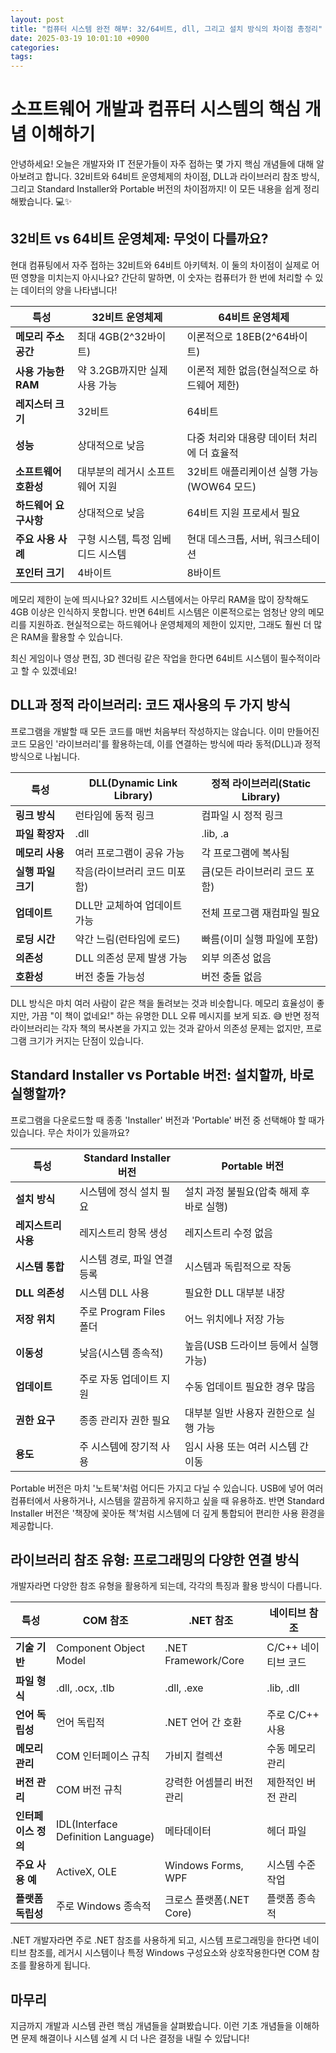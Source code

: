 ```yaml
---
layout: post
title: "컴퓨터 시스템 완전 해부: 32/64비트, dll, 그리고 설치 방식의 차이점 총정리"
date: 2025-03-19 10:01:10 +0900
categories: 
tags: 
---
```


# 소프트웨어 개발과 컴퓨터 시스템의 핵심 개념 이해하기

안녕하세요! 오늘은 개발자와 IT 전문가들이 자주 접하는 몇 가지 핵심 개념들에 대해 알아보려고 합니다. 32비트와 64비트 운영체제의 차이점, DLL과 라이브러리 참조 방식, 그리고 Standard Installer와 Portable 버전의 차이점까지! 이 모든 내용을 쉽게 정리해봤습니다. 💻✨

## 32비트 vs 64비트 운영체제: 무엇이 다를까요?

현대 컴퓨팅에서 자주 접하는 32비트와 64비트 아키텍처. 이 둘의 차이점이 실제로 어떤 영향을 미치는지 아시나요? 간단히 말하면, 이 숫자는 컴퓨터가 한 번에 처리할 수 있는 데이터의 양을 나타냅니다!

| 특성 | 32비트 운영체제 | 64비트 운영체제 |
|------|--------------|--------------|
| **메모리 주소 공간** | 최대 4GB(2^32바이트) | 이론적으로 18EB(2^64바이트) |
| **사용 가능한 RAM** | 약 3.2GB까지만 실제 사용 가능 | 이론적 제한 없음(현실적으로 하드웨어 제한) |
| **레지스터 크기** | 32비트 | 64비트 |
| **성능** | 상대적으로 낮음 | 다중 처리와 대용량 데이터 처리에 더 효율적 |
| **소프트웨어 호환성** | 대부분의 레거시 소프트웨어 지원 | 32비트 애플리케이션 실행 가능(WOW64 모드) |
| **하드웨어 요구사항** | 상대적으로 낮음 | 64비트 지원 프로세서 필요 |
| **주요 사용 사례** | 구형 시스템, 특정 임베디드 시스템 | 현대 데스크톱, 서버, 워크스테이션 |
| **포인터 크기** | 4바이트 | 8바이트 |

메모리 제한이 눈에 띄시나요? 32비트 시스템에서는 아무리 RAM을 많이 장착해도 4GB 이상은 인식하지 못합니다. 반면 64비트 시스템은 이론적으로는 엄청난 양의 메모리를 지원하죠. 현실적으로는 하드웨어나 운영체제의 제한이 있지만, 그래도 훨씬 더 많은 RAM을 활용할 수 있습니다.

최신 게임이나 영상 편집, 3D 렌더링 같은 작업을 한다면 64비트 시스템이 필수적이라고 할 수 있겠네요!

## DLL과 정적 라이브러리: 코드 재사용의 두 가지 방식

프로그램을 개발할 때 모든 코드를 매번 처음부터 작성하지는 않습니다. 이미 만들어진 코드 모음인 '라이브러리'를 활용하는데, 이를 연결하는 방식에 따라 동적(DLL)과 정적 방식으로 나뉩니다.

| 특성 | DLL(Dynamic Link Library) | 정적 라이브러리(Static Library) |
|------|--------------------------|----------------------------|
| **링크 방식** | 런타임에 동적 링크 | 컴파일 시 정적 링크 |
| **파일 확장자** | .dll | .lib, .a |
| **메모리 사용** | 여러 프로그램이 공유 가능 | 각 프로그램에 복사됨 |
| **실행 파일 크기** | 작음(라이브러리 코드 미포함) | 큼(모든 라이브러리 코드 포함) |
| **업데이트** | DLL만 교체하여 업데이트 가능 | 전체 프로그램 재컴파일 필요 |
| **로딩 시간** | 약간 느림(런타임에 로드) | 빠름(이미 실행 파일에 포함) |
| **의존성** | DLL 의존성 문제 발생 가능 | 외부 의존성 없음 |
| **호환성** | 버전 충돌 가능성 | 버전 충돌 없음 |

DLL 방식은 마치 여러 사람이 같은 책을 돌려보는 것과 비슷합니다. 메모리 효율성이 좋지만, 가끔 "이 책이 없네요!" 하는 유명한 DLL 오류 메시지를 보게 되죠. 😅 반면 정적 라이브러리는 각자 책의 복사본을 가지고 있는 것과 같아서 의존성 문제는 없지만, 프로그램 크기가 커지는 단점이 있습니다.

## Standard Installer vs Portable 버전: 설치할까, 바로 실행할까?

프로그램을 다운로드할 때 종종 'Installer' 버전과 'Portable' 버전 중 선택해야 할 때가 있습니다. 무슨 차이가 있을까요?

| 특성 | Standard Installer 버전 | Portable 버전 |
|------|------------------------|-------------|
| **설치 방식** | 시스템에 정식 설치 필요 | 설치 과정 불필요(압축 해제 후 바로 실행) |
| **레지스트리 사용** | 레지스트리 항목 생성 | 레지스트리 수정 없음 |
| **시스템 통합** | 시스템 경로, 파일 연결 등록 | 시스템과 독립적으로 작동 |
| **DLL 의존성** | 시스템 DLL 사용 | 필요한 DLL 대부분 내장 |
| **저장 위치** | 주로 Program Files 폴더 | 어느 위치에나 저장 가능 |
| **이동성** | 낮음(시스템 종속적) | 높음(USB 드라이브 등에서 실행 가능) |
| **업데이트** | 주로 자동 업데이트 지원 | 수동 업데이트 필요한 경우 많음 |
| **권한 요구** | 종종 관리자 권한 필요 | 대부분 일반 사용자 권한으로 실행 가능 |
| **용도** | 주 시스템에 장기적 사용 | 임시 사용 또는 여러 시스템 간 이동 |

Portable 버전은 마치 '노트북'처럼 어디든 가지고 다닐 수 있습니다. USB에 넣어 여러 컴퓨터에서 사용하거나, 시스템을 깔끔하게 유지하고 싶을 때 유용하죠. 반면 Standard Installer 버전은 '책장에 꽂아둔 책'처럼 시스템에 더 깊게 통합되어 편리한 사용 환경을 제공합니다.

## 라이브러리 참조 유형: 프로그래밍의 다양한 연결 방식

개발자라면 다양한 참조 유형을 활용하게 되는데, 각각의 특징과 활용 방식이 다릅니다.

| 특성 | COM 참조 | .NET 참조 | 네이티브 참조 |
|------|---------|----------|------------|
| **기술 기반** | Component Object Model | .NET Framework/Core | C/C++ 네이티브 코드 |
| **파일 형식** | .dll, .ocx, .tlb | .dll, .exe | .lib, .dll |
| **언어 독립성** | 언어 독립적 | .NET 언어 간 호환 | 주로 C/C++ 사용 |
| **메모리 관리** | COM 인터페이스 규칙 | 가비지 컬렉션 | 수동 메모리 관리 |
| **버전 관리** | COM 버전 규칙 | 강력한 어셈블리 버전 관리 | 제한적인 버전 관리 |
| **인터페이스 정의** | IDL(Interface Definition Language) | 메타데이터 | 헤더 파일 |
| **주요 사용 예** | ActiveX, OLE | Windows Forms, WPF | 시스템 수준 작업 |
| **플랫폼 독립성** | 주로 Windows 종속적 | 크로스 플랫폼(.NET Core) | 플랫폼 종속적 |

.NET 개발자라면 주로 .NET 참조를 사용하게 되고, 시스템 프로그래밍을 한다면 네이티브 참조를, 레거시 시스템이나 특정 Windows 구성요소와 상호작용한다면 COM 참조를 활용하게 됩니다.

## 마무리

지금까지 개발과 시스템 관련 핵심 개념들을 살펴봤습니다. 이런 기초 개념들을 이해하면 문제 해결이나 시스템 설계 시 더 나은 결정을 내릴 수 있답니다!
